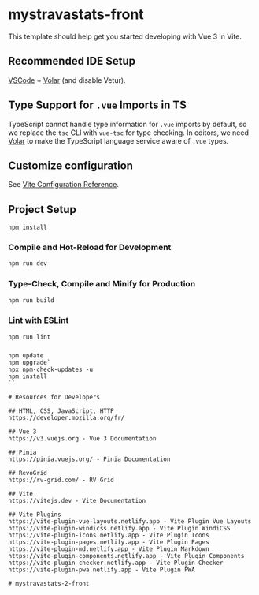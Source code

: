 # mystravastats-front

This template should help get you started developing with Vue 3 in Vite.

## Recommended IDE Setup

[VSCode](https://code.visualstudio.com/) + [Volar](https://marketplace.visualstudio.com/items?itemName=Vue.volar) (and disable Vetur).

## Type Support for `.vue` Imports in TS

TypeScript cannot handle type information for `.vue` imports by default, so we replace the `tsc` CLI with `vue-tsc` for type checking. In editors, we need [Volar](https://marketplace.visualstudio.com/items?itemName=Vue.volar) to make the TypeScript language service aware of `.vue` types.

## Customize configuration

See [Vite Configuration Reference](https://vitejs.dev/config/).

## Project Setup

```shell
npm install
```

### Compile and Hot-Reload for Development

```sh
npm run dev
```

### Type-Check, Compile and Minify for Production

```sh
npm run build
```

### Lint with [ESLint](https://eslint.org/)

```sh
npm run lint
```

### 
```shell
npm update
npm upgrade`
npx npm-check-updates -u
npm install
``

# Resources for Developers

## HTML, CSS, JavaScript, HTTP
https://developer.mozilla.org/fr/

## Vue 3
https://v3.vuejs.org - Vue 3 Documentation

## Pinia
https://pinia.vuejs.org/ - Pinia Documentation

## RevoGrid
https://rv-grid.com/ - RV Grid

## Vite
https://vitejs.dev - Vite Documentation

## Vite Plugins
https://vite-plugin-vue-layouts.netlify.app - Vite Plugin Vue Layouts
https://vite-plugin-windicss.netlify.app - Vite Plugin WindiCSS
https://vite-plugin-icons.netlify.app - Vite Plugin Icons
https://vite-plugin-pages.netlify.app - Vite Plugin Pages
https://vite-plugin-md.netlify.app - Vite Plugin Markdown
https://vite-plugin-components.netlify.app - Vite Plugin Components
https://vite-plugin-checker.netlify.app - Vite Plugin Checker
https://vite-plugin-pwa.netlify.app - Vite Plugin PWA

# mystravastats-2-front
